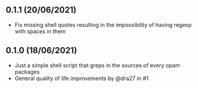 0.1.1 (20/06/2021)
------------------

- Fix missing shell quotes resulting in the impossibility of having regexp with spaces in them

0.1.0 (18/06/2021)
------------------

- Just a simple shell script that greps in the sources of every opam packages
- General quality of life improvements by @dra27 in #1
